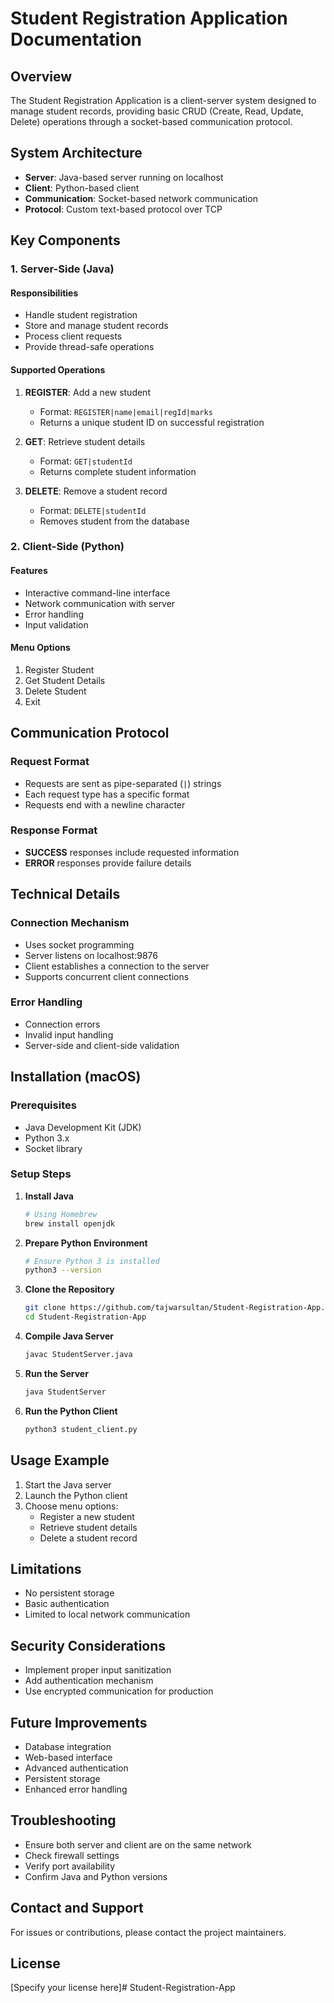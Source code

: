 # Student Registration Application Documentation

## Overview
The Student Registration Application is a client-server system designed to manage student records, providing basic CRUD (Create, Read, Update, Delete) operations through a socket-based communication protocol.

## System Architecture
- **Server**: Java-based server running on localhost
- **Client**: Python-based client 
- **Communication**: Socket-based network communication
- **Protocol**: Custom text-based protocol over TCP

## Key Components

### 1. Server-Side (Java)
#### Responsibilities
- Handle student registration
- Store and manage student records
- Process client requests
- Provide thread-safe operations

#### Supported Operations
1. **REGISTER**: Add a new student
   - Format: `REGISTER|name|email|regId|marks`
   - Returns a unique student ID on successful registration

2. **GET**: Retrieve student details
   - Format: `GET|studentId`
   - Returns complete student information

3. **DELETE**: Remove a student record
   - Format: `DELETE|studentId`
   - Removes student from the database

### 2. Client-Side (Python)
#### Features
- Interactive command-line interface
- Network communication with server
- Error handling
- Input validation

#### Menu Options
1. Register Student
2. Get Student Details
3. Delete Student
4. Exit

## Communication Protocol
### Request Format
- Requests are sent as pipe-separated (`|`) strings
- Each request type has a specific format
- Requests end with a newline character

### Response Format
- **SUCCESS** responses include requested information
- **ERROR** responses provide failure details

## Technical Details

### Connection Mechanism
- Uses socket programming
- Server listens on localhost:9876
- Client establishes a connection to the server
- Supports concurrent client connections

### Error Handling
- Connection errors
- Invalid input handling
- Server-side and client-side validation

## Installation (macOS)

### Prerequisites
- Java Development Kit (JDK)
- Python 3.x
- Socket library

### Setup Steps
1. **Install Java**
   ```bash
   # Using Homebrew
   brew install openjdk
   ```

2. **Prepare Python Environment**
   ```bash
   # Ensure Python 3 is installed
   python3 --version
   ```

3. **Clone the Repository**
   ```bash
   git clone https://github.com/tajwarsultan/Student-Registration-App.git
   cd Student-Registration-App
   ```

4. **Compile Java Server**
   ```bash
   javac StudentServer.java
   ```

5. **Run the Server**
   ```bash
   java StudentServer
   ```

6. **Run the Python Client**
   ```bash
   python3 student_client.py
   ```

## Usage Example

1. Start the Java server
2. Launch the Python client
3. Choose menu options:
   - Register a new student
   - Retrieve student details
   - Delete a student record

## Limitations
- No persistent storage
- Basic authentication
- Limited to local network communication

## Security Considerations
- Implement proper input sanitization
- Add authentication mechanism
- Use encrypted communication for production

## Future Improvements
- Database integration
- Web-based interface
- Advanced authentication
- Persistent storage
- Enhanced error handling

## Troubleshooting
- Ensure both server and client are on the same network
- Check firewall settings
- Verify port availability
- Confirm Java and Python versions

## Contact and Support
For issues or contributions, please contact the project maintainers.

## License
[Specify your license here]# Student-Registration-App
